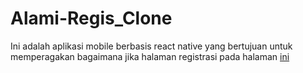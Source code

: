 # Alami-Regis_Clone

Ini adalah aplikasi mobile berbasis react native yang bertujuan untuk memperagakan bagaimana jika halaman registrasi pada halaman [ini](https://p2p.alamisharia.co.id/register/beneficiary/) 
